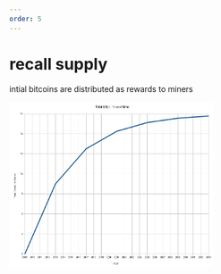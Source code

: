 ```yaml
---
order: 5
---
```


# recall supply

intial bitcoins are distributed as rewards to miners

<img alt="graph of bitcoin supply" src="images/total-bitcoins-over-time-graph.png" width="72.5%" />